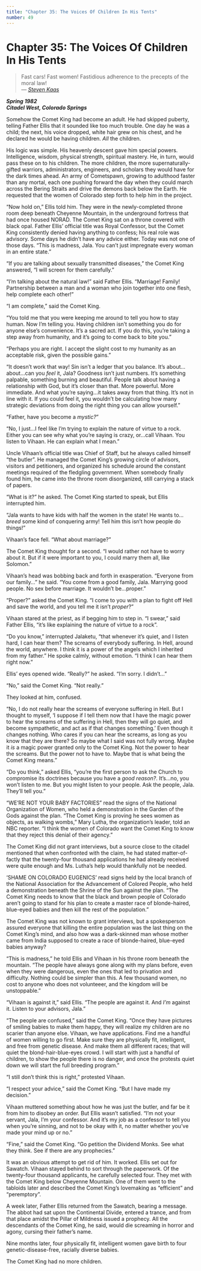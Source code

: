 ```yaml
---
title: "Chapter 35: The Voices Of Children In His Tents"
number: 49
---
```


# Chapter 35: The Voices Of Children In His Tents

> Fast cars! Fast women! Fastidious adherence to the precepts of the moral law!\
> *— [Steven Kaas](https://twitter.com/stevenkaas/)*

***Spring 1982\
Citadel West, Colorado Springs***

Somehow the Comet King had become an adult. He had skipped puberty, telling Father Ellis that it sounded like too much trouble. One day he was a child; the next, his voice dropped, white hair grew on his chest, and he declared he would be having children. *All* the children.

His logic was simple. His heavenly descent gave him special powers. Intelligence, wisdom, physical strength, spiritual mastery. He, in turn, would pass these on to his children. The more children, the more supernaturally-gifted warriors, administrators, engineers, and scholars they would have for the dark times ahead. An army of Cometspawn, growing to adulthood faster than any mortal, each one pushing forward the day when they could march across the Bering Straits and drive the demons back below the Earth. He requested that the women of Colorado step forth to help him in the project.

“Now hold on,” Ellis told him. They were in the newly-completed throne room deep beneath Cheyenne Mountain, in the underground fortress that had once housed NORAD. The Comet King sat on a throne covered with black opal. Father Ellis’ official title was Royal Confessor, but the Comet King consistently denied having anything to confess; his real role was advisory. Some days he didn’t have any advice either. Today was not one of those days. “This is madness, Jala. You can’t just impregnate every woman in an entire state.”

“If you are talking about sexually transmitted diseases,” the Comet King answered, “I will screen for them carefully.”

“I’m talking about the natural law!” said Father Ellis. “Marriage! Family! Partnership between a man and a woman who join together into one flesh, help complete each other!”

“I am complete,” said the Comet King.

“You told me that you were keeping me around to tell you how to stay human. Now I’m telling you. Having children isn’t something you do for anyone else’s convenience. It’s a sacred act. If you do this, you’re taking a step away from humanity, and it’s going to come back to bite you.”

“Perhaps you are right. I accept the slight cost to my humanity as an acceptable risk, given the possible gains.”

“It doesn’t work that way! Sin isn’t a ledger that you balance. It’s about…about…can you *feel* it, Jala? Goodness isn’t just numbers. It’s something palpable, something burning and beautiful. People talk about having a relationship with God, but it’s closer than that. More powerful. More immediate. And what you’re saying…it takes away from that thing. It’s not in line with it. If you could feel it, you wouldn’t be calculating how many strategic deviations from doing the right thing you can allow yourself.”

“Father, have you become a *mystic?*”

“No, I just…I feel like I’m trying to explain the nature of virtue to a rock. Either you can see why what you’re saying is crazy, or…call Vihaan. You listen to Vihaan. He can explain what I mean.”

Uncle Vihaan’s official title was Chief of Staff, but he always called himself “the butler”. He managed the Comet King’s growing circle of advisors, visitors and petitioners, and organized his schedule around the constant meetings required of the fledgling government. When somebody finally found him, he came into the throne room disorganized, still carrying a stack of papers.

“What is it?” he asked. The Comet King started to speak, but Ellis interrupted him.

“Jala wants to have kids with half the women in the state! He wants to…*breed* some kind of conquering army! Tell him this isn’t how people do things!”

Vihaan’s face fell. “What about marriage?”

The Comet King thought for a second. “I would rather not have to worry about it. But if it were important to you, I could marry them all, like Solomon.”

Vihaan’s head was bobbing back and forth in exasperation. “Everyone from our family…” he said. “You come from a good family, Jala. Marrying good people. No sex before marriage. It wouldn’t be…proper.”

“Proper?” asked the Comet King. “I come to you with a plan to fight off Hell and save the world, and you tell me it isn’t *proper*?”

Vihaan stared at the priest, as if begging him to step in. “I swear,” said Father Ellis, “it’s like explaining the nature of virtue to a rock”.

“Do you know,” interrupted Jalaketu, “that whenever it’s quiet, and I listen hard, I can hear them? The screams of everybody suffering. In Hell, around the world, anywhere. I think it is a power of the angels which I inherited from my father.” He spoke calmly, without emotion. “I think I can hear them right now.”

Ellis’ eyes opened wide. “Really?” he asked. “I’m sorry. I didn’t…”

“No,” said the Comet King. “Not really.”

They looked at him, confused.

“No, I do not really hear the screams of everyone suffering in Hell. But I thought to myself, ‘I suppose if I tell them now that I have the magic power to hear the screams of the suffering in Hell, then they will go quiet, and become sympathetic, and act as if that changes something.’ Even though it changes nothing. Who cares if you can hear the screams, as long as you know that they are there? So maybe what I said was not fully wrong. Maybe it *is* a magic power granted only to the Comet King. Not the power to hear the screams. But the power not to have to. Maybe that is what being the Comet King means.”

“Do you think,” asked Ellis, “you’re the first person to ask the Church to compromise its doctrines because you have a *good reason?*. It’s…no, you won’t listen to me. But you might listen to your people. Ask the people, Jala. They’ll tell you.”

“WE’RE NOT YOUR BABY FACTORIES” read the signs of the National Organization of Women, who held a demonstration in the Garden of the Gods against the plan. “The Comet King is proving he sees women as objects, as walking wombs,” Mary Lutha, the organization’s leader, told an NBC reporter. “I think the women of Colorado want the Comet King to know that they reject this denial of their agency.”

The Comet King did not grant interviews, but a source close to the citadel mentioned that when confronted with the claim, he had stated matter-of-factly that the twenty-four thousand applications he had already received were quite enough and Ms. Lutha’s help would thankfully not be needed.

‘SHAME ON COLORADO EUGENICS’ read signs held by the local branch of the National Association for the Advancement of Colored People, who held a demonstration beneath the Shrine of the Sun against the plan. “The Comet King needs to know that the black and brown people of Colorado aren’t going to stand for his plan to create a master race of blonde-haired, blue-eyed babies and then kill the rest of the population.”

The Comet King was not known to grant interviews, but a spokesperson assured everyone that killing the entire population was the last thing on the Comet King’s mind, and also how was a dark-skinned man whose mother came from India supposed to create a race of blonde-haired, blue-eyed babies anyway?

“This is madness,” he told Ellis and Vihaan in his throne room beneath the mountain. “The people have always gone along with my plans before, even when they were dangerous, even the ones that led to privation and difficulty. Nothing could be simpler than this. A few thousand women, no cost to anyone who does not volunteeer, and the kingdom will be unstoppable.”

“Vihaan is against it,” said Ellis. “The people are against it. And *I’m* against it. Listen to your advisors, Jala.”

“The people are confused,” said the Comet King. “Once they have pictures of smiling babies to make them happy, they will realize my children are no scarier than anyone else. Vihaan, we have applications. Find me a handful of women willing to go first. Make sure they are physically fit, intelligent, and free from genetic disease. And make them all different races; that will quiet the blond-hair-blue-eyes crowd. I will start with just a handful of children, to show the people there is no danger, and once the protests quiet down we will start the full breeding program.”

“I still don’t think this is right,” protested Vihaan.

“I respect your advice,” said the Comet King. “But I have made my decision.”

Vihaan muttered something about how he was just the butler, and far be it from him to disobey an order. But Ellis wasn’t satisfied. “I’m not your servant, Jala, I’m your confessor. And it’s my job as a confessor to tell you when you’re sinning, and not to be okay with it, no matter whether you’ve made your mind up or no.”

“Fine,” said the Comet King. “Go petition the Dividend Monks. See what they think. See if there are any prophecies.”

It was an obvious attempt to get rid of him. It worked. Ellis set out for Sawatch. Vihaan stayed behind to sort through the paperwork. Of the twenty-four thousand applicants, he carefully selected four. They met with the Comet King below Cheyenne Mountain. One of them went to the tabloids later and described the Comet King’s lovemaking as “efficient” and “peremptory”.

A week later, Father Ellis returned from the Sawatch, bearing a message. The abbot had sat upon the Continental Divide, entered a trance, and from that place amidst the Pillar of Mildness issued a prophecy. All the descendants of the Comet King, he said, would die screaming in horror and agony, cursing their father’s name.

Nine months later, four physically fit, intelligent women gave birth to four genetic-disease-free, racially diverse babies.

The Comet King had no more children.
